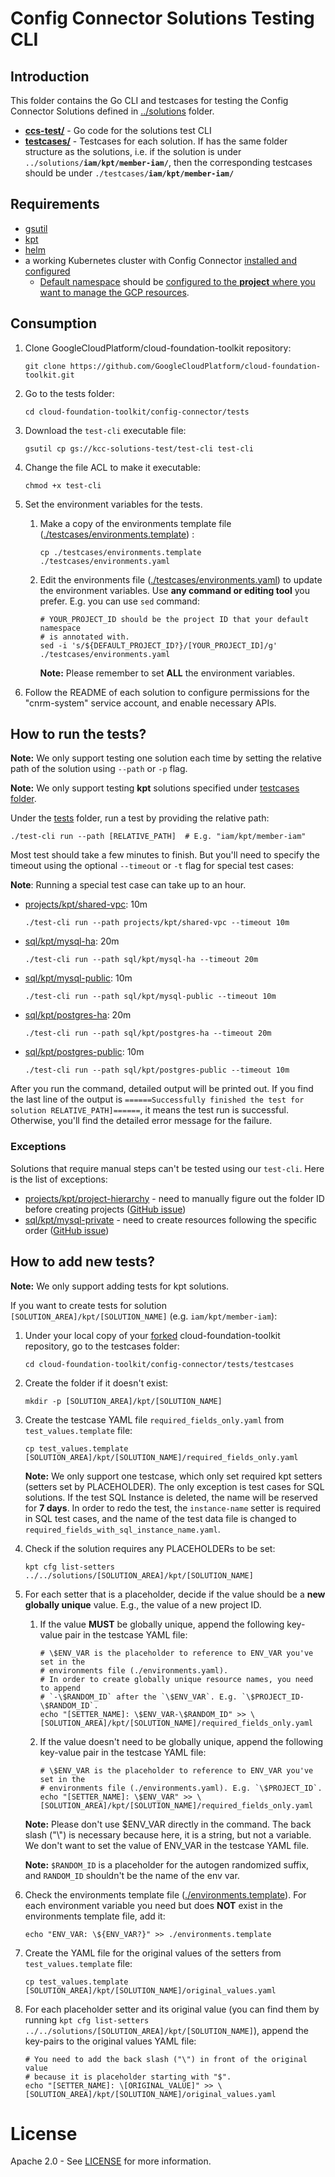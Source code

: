 # Config Connector Solutions Testing CLI

## Introduction

This folder contains the Go CLI and testcases for testing the Config Connector
Solutions defined in [../solutions](../solutions) folder.

*   **[ccs-test/](./ccs-test/)** - Go code for the solutions test CLI
*   **[testcases/](./testcases/)** - Testcases for each solution. If has
    the same folder structure as the solutions, i.e. if the solution is under
    <code>../solutions/<b>iam/kpt/member-iam/</b></code>, then the corresponding
    testcases should be under <code>./testcases/<b>iam/kpt/member-iam/</b>
    </code>

## Requirements

*   [gsutil](https://cloud.google.com/storage/docs/gsutil_install)
*   [kpt](../solutions/README.md#kpt)
*   [helm](../solutions/README.md#helm)
*   a working Kubernetes cluster with Config Connector [installed and
    configured](
    https://cloud.google.com/config-connector/docs/how-to/install-upgrade-uninstall)
    *   [Default namespace](
        https://cloud.google.com/config-connector/docs/how-to/install-upgrade-uninstall#setting_your_default_namespace)
        should be [configured to the **project** where you want to manage the GCP
        resources](
        https://cloud.google.com/config-connector/docs/how-to/install-upgrade-uninstall#specify_where_to_create_your_resources).

## Consumption

1.  Clone GoogleCloudPlatform/cloud-foundation-toolkit repository:
  
    ```
    git clone https://github.com/GoogleCloudPlatform/cloud-foundation-toolkit.git
    ```

1.  Go to the tests folder:

    ```
    cd cloud-foundation-toolkit/config-connector/tests
    ```

1.  Download the `test-cli` executable file:

    ```
    gsutil cp gs://kcc-solutions-test/test-cli test-cli
    ```
1.  Change the file ACL to make it executable:

    ```
    chmod +x test-cli
    ```

1.  Set the environment variables for the tests.

    1.  Make a copy of the environments template file
        ([./testcases/environments.template](./testcases/environments.template)) :

        ```
        cp ./testcases/environments.template ./testcases/environments.yaml
        ```

    1.  Edit the environments file
        ([./testcases/environments.yaml](./testcases/environments.yaml)) to
        update the environment variables. Use **any command or editing tool**
        you prefer. E.g. you can use `sed` command:

        ```
        # YOUR_PROJECT_ID should be the project ID that your default namespace
        # is annotated with.
        sed -i 's/${DEFAULT_PROJECT_ID?}/[YOUR_PROJECT_ID]/g' ./testcases/environments.yaml
        ```

        **Note:** Please remember to set **ALL** the environment variables.

1.  Follow the README of each solution to configure permissions for the
    "cnrm-system" service account, and enable necessary APIs.

## How to run the tests?

**Note:** We only support testing one solution each time by setting the relative
path of the solution using `--path` or `-p` flag.

**Note:** We only support testing **kpt** solutions specified under [testcases
folder](./testcases).

Under the [tests](.) folder, run a test by providing the relative path:
```
./test-cli run --path [RELATIVE_PATH]  # E.g. "iam/kpt/member-iam"
```

Most test should take a few minutes to finish. But you'll need to specify the
timeout using the optional `--timeout` or `-t` flag for special test cases:

**Note**: Running a special test case can take up to an hour.

*   [projects/kpt/shared-vpc](../solutions/projects/kpt/shared-vpc): 10m
    ```
    ./test-cli run --path projects/kpt/shared-vpc --timeout 10m
    ```
*   [sql/kpt/mysql-ha](../solutions/sql/kpt/mysql-ha): 20m
    ```
    ./test-cli run --path sql/kpt/mysql-ha --timeout 20m
    ```
*   [sql/kpt/mysql-public](../solutions/sql/kpt/mysql-public): 10m
    ```
    ./test-cli run --path sql/kpt/mysql-public --timeout 10m
    ```
*   [sql/kpt/postgres-ha](../solutions/sql/kpt/postgres-ha): 20m
    ```
    ./test-cli run --path sql/kpt/postgres-ha --timeout 20m
    ```
*   [sql/kpt/postgres-public](../solutions/sql/kpt/postgres-public): 10m
    ```
    ./test-cli run --path sql/kpt/postgres-public --timeout 10m
    ```

After you run the command, detailed output will be printed out. If you find the
last line of the output is `======Successfully finished the test for solution
RELATIVE_PATH]======`, it means the test run is successful. Otherwise, you'll
find the detailed error message for the failure.

### Exceptions

Solutions that require manual steps can't be tested using our `test-cli`. Here
is the list of exceptions:

*   [projects/kpt/project-hierarchy](
    ../solutions/projects/kpt/project-hierarchy) - need to manually figure out
    the folder ID before creating projects ([GitHub issue](
    https://github.com/GoogleCloudPlatform/k8s-config-connector/issues/104))
*   [sql/kpt/mysql-private](../solutions/sql/kpt/mysql-private) - need to create
    resources following the specific order ([GitHub issue](
    https://github.com/GoogleCloudPlatform/k8s-config-connector/issues/148))

## How to add new tests?

**Note:** We only support adding tests for kpt solutions.

If you want to create tests for solution 
`[SOLUTION_AREA]/kpt/[SOLUTION_NAME]` (e.g. `iam/kpt/member-iam`):

1.  Under your local copy of your
    [forked](https://help.github.com/en/github/getting-started-with-github/fork-a-repo)
    cloud-foundation-toolkit repository, go to the testcases folder:

    ```
    cd cloud-foundation-toolkit/config-connector/tests/testcases
    ```

1.  Create the folder if it doesn't exist:

    ```
    mkdir -p [SOLUTION_AREA]/kpt/[SOLUTION_NAME]
    ```

1.  Create the testcase YAML file `required_fields_only.yaml` from
    `test_values.template` file:

    ```
    cp test_values.template [SOLUTION_AREA]/kpt/[SOLUTION_NAME]/required_fields_only.yaml
    ```

    **Note:** We only support one testcase, which only set required kpt setters
    (setters set by PLACEHOLDER). The only exception is test cases for SQL
    solutions. If the test SQL Instance is deleted, the name will be reserved
    for **7 days**. In order to redo the test, the `instance-name` setter is
    required in SQL test cases, and the name of the test data file is changed to
    `required_fields_with_sql_instance_name.yaml`.

1.  Check if the solution requires any PLACEHOLDERs to be set:

    ```
    kpt cfg list-setters ../../solutions/[SOLUTION_AREA]/kpt/[SOLUTION_NAME]
    ```

1.  For each setter that is a placeholder, decide if the value should be a **new
    globally unique** value. E.g., the value of a new project ID.

    1.  If the value **MUST** be globally unique, append the following key-value
        pair in the testcase YAML file:

        ```
        # \$ENV_VAR is the placeholder to reference to ENV_VAR you've set in the
        # environments file (./environments.yaml).
        # In order to create globally unique resource names, you need to append
        # `-\$RANDOM_ID` after the `\$ENV_VAR`. E.g. `\$PROJECT_ID-\$RANDOM_ID`.
        echo "[SETTER_NAME]: \$ENV_VAR-\$RANDOM_ID" >> \
        [SOLUTION_AREA]/kpt/[SOLUTION_NAME]/required_fields_only.yaml
        ```

    1.  If the value doesn't need to be globally unique, append the following
        key-value pair in the testcase YAML file:
        ```
        # \$ENV_VAR is the placeholder to reference to ENV_VAR you've set in the
        # environments file (./environments.yaml). E.g. `\$PROJECT_ID`.
        echo "[SETTER_NAME]: \$ENV_VAR" >> \
        [SOLUTION_AREA]/kpt/[SOLUTION_NAME]/required_fields_only.yaml
        ```

    **Note:** Please don't use $ENV_VAR directly in the command. The back slash
    ("\\") is necessary because here, it is a string, but not a variable. We
    don't want to set the value of ENV_VAR in the testcase YAML file.

    **Note:** `$RANDOM_ID` is a placeholder for the autogen randomized suffix,
    and `RANDOM_ID` shouldn't be the name of the env var.

1.  Check the environments template file
    ([./environments.template](./environments.template)). For each environment
    variable you need but does **NOT** exist in the environments template file,
    add it:

    ```
    echo "ENV_VAR: \${ENV_VAR?}" >> ./environments.template
    ```

1.  Create the YAML file for the original values of the setters from
    `test_values.template` file:

    ```
    cp test_values.template [SOLUTION_AREA]/kpt/[SOLUTION_NAME]/original_values.yaml
    ```

1.  For each placeholder setter and its original value (you can find them by
    running
    `kpt cfg list-setters ../../solutions/[SOLUTION_AREA]/kpt/[SOLUTION_NAME]`),
    append the key-pairs to the original values YAML file:

    ```
    # You need to add the back slash ("\") in front of the original value
    # because it is placeholder starting with "$".
    echo "[SETTER_NAME]: \[ORIGINAL_VALUE]" >> \
    [SOLUTION_AREA]/kpt/[SOLUTION_NAME]/original_values.yaml
    ```

# License

  Apache 2.0 - See [LICENSE](/LICENSE) for more information.
